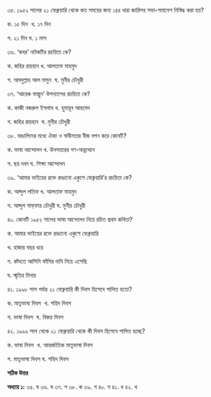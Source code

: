 ৩৫. ১৯৫২ সালের ২১ ফেব্রুয়ারি থেকে কত সময়ের জন্য ১৪৪ ধারা জারিসহ সভা-সমাবেশ নিষিদ্ধ করা হয়?

ক. ১৫ দিন  খ. ১৭ দিন 

গ. ২১ দিন ঘ. ১ মাস 

৩৬. ‘কবর’ নাটকটির রচয়িতা কে?

ক. জহির রায়হান খ. আলতাফ মাহমুদ

গ. আবদুল্লাহ আল মামুন  ঘ. মুনীর চৌধুরী  

৩৭. ‘আরেক ফাল্গুন’ উপন্যাসের রচয়িতা কে?

ক. কাজী নজরুল ইসলাম খ. হুমায়ূন আহমেদ 

গ. জহির রায়হান  ঘ. মুনীর চৌধুরী

৩৮. বাঙালিদের মধ্যে ঐক্য ও স্বাধীনতার বীজ বপন করে কোনটি?

ক. ভাষা আন্দোলন খ. উনসত্তরের গণ-অভ্যুত্থান 

গ. ছয় দফা ঘ. শিক্ষা আন্দোলন

৩৯. ‘আমার ভাইয়ের রক্তে রাঙানো একুশে ফেব্রুয়ারি’র রচয়িতা কে? 

ক. আব্দুল লতিফ খ. আলতাফ মাহমুদ 

গ. আব্দুল গাফ্​ফার চৌধুরী ঘ. মুনীর চৌধুরী 

৪০. কোনটি ১৯৫২ সালের ভাষা আন্দোলন নিয়ে রচিত প্রথম কবিতা?

ক. আমার ভাইয়ের রক্তে রাঙানো একুশে ফেব্রুয়ারি 

খ. হাজার বছর ধরে 

গ. কাঁদতে আসিনি ফাঁসির দাবি নিয়ে এসেছি  

ঘ. স্মৃতির মিনার

৪১. ১৯৯৮ সাল পর্যন্ত ২১ ফেব্রুয়ারি কী দিবস হিসেবে পালিত হতো?

ক. মাতৃভাষা দিবস  খ. শহিদ দিবস  

গ. ভাষা দিবস  ঘ. বিজয় দিবস 

৪২. ১৯৯৯ সাল থেকে ২১ ফেব্রুয়ারি থেকে কী দিবস হিসেবে পালিত হচ্ছে? 

ক. ভাষা দিবস  খ. আন্তর্জাতিক মাতৃভাষা দিবস 

গ. মাতৃভাষা দিবস ঘ. শহিদ দিবস

**সঠিক উত্তর**

**অধ্যায় ১:** ৩৫. ঘ ৩৬. ঘ ৩৭. গ ৩৮. ক ৩৯. গ ৪০. গ ৪১. খ ৪২. খ
